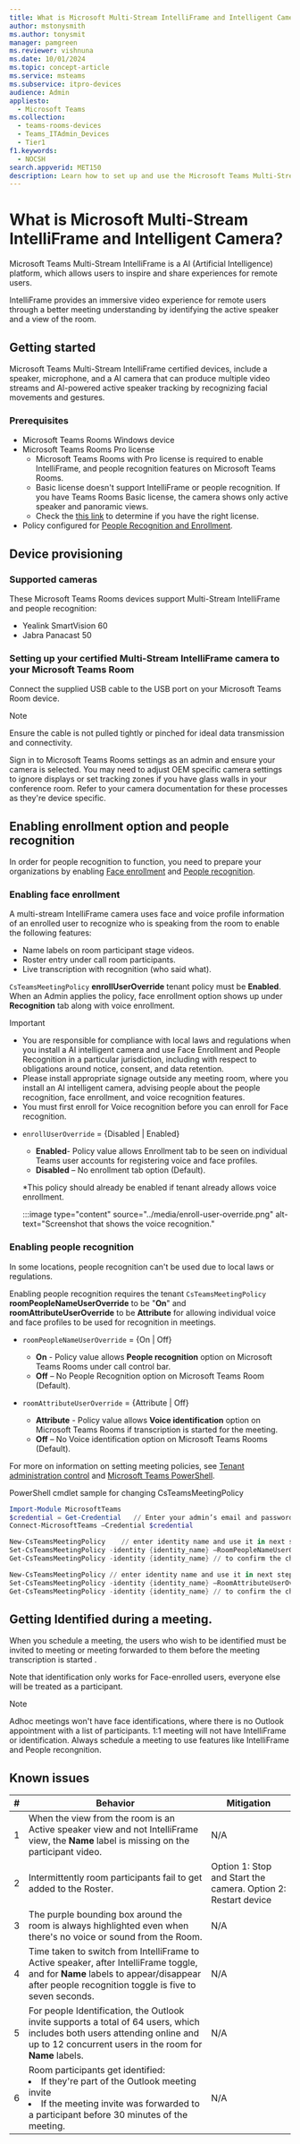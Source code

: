 ```yaml
---
title: What is Microsoft Multi-Stream IntelliFrame and Intelligent Camera?
author: mstonysmith
ms.author: tonysmit
manager: pamgreen
ms.reviewer: vishnuna
ms.date: 10/01/2024
ms.topic: concept-article
ms.service: msteams
ms.subservice: itpro-devices
audience: Admin
appliesto: 
  - Microsoft Teams
ms.collection: 
  - teams-rooms-devices
  - Teams_ITAdmin_Devices
  - Tier1
f1.keywords: 
  - NOCSH
search.appverid: MET150
description: Learn how to set up and use the Microsoft Teams Multi-Stream IntelliFrame cameras for hybrid meetings.
---
```

# What is Microsoft Multi-Stream IntelliFrame and Intelligent Camera?

Microsoft Teams Multi-Stream IntelliFrame is a AI (Artificial Intelligence) platform, which allows users to inspire and share experiences for remote users.

IntelliFrame provides an immersive video experience for remote users through a better meeting understanding by identifying the active speaker and a view of the room.
## Getting started

Microsoft Teams Multi-Stream IntelliFrame certified devices, include a speaker, microphone, and a AI camera that can produce multiple video streams and AI-powered active speaker tracking by recognizing facial movements and gestures.

### Prerequisites

- Microsoft Teams Rooms Windows device
- Microsoft Teams Rooms Pro license
  - Microsoft Teams Rooms with Pro license is required to enable IntelliFrame, and people recognition features on Microsoft Teams Rooms.
  - Basic license doesn't support IntelliFrame or people recognition. If you have Teams Rooms Basic license, the camera shows only active speaker and panoramic views.
  - Check the [this link](/microsoftteams/rooms/rooms-licensing#rooms-view) to determine if you have the right license.
- Policy configured for [People Recognition and Enrollment](#enabling-enrollment-option-and-people-recognition).

## Device provisioning

### Supported cameras

These Microsoft Teams Rooms devices support Multi-Stream IntelliFrame and people recognition:

- Yealink SmartVision 60
- Jabra Panacast 50

### Setting up your certified Multi-Stream IntelliFrame camera to your Microsoft Teams Room

Connect the supplied USB cable to the USB port on your Microsoft Teams Room device.

> [!Note]
> Ensure the cable is not pulled tightly or pinched for ideal data transmission and connectivity.

Sign in to Microsoft Teams Rooms settings as an admin and ensure your camera is selected.  You may need to adjust OEM specific camera settings to ignore displays or set tracking zones if you have glass walls in your conference room. Refer to your camera documentation for these processes as they're device specific.


## Enabling enrollment option and people recognition

In order for people recognition to function, you need to prepare your organizations by enabling [Face enrollment](#enabling-face-enrollment) and [People recognition](#enabling-people-recognition).

### Enabling face enrollment

A multi-stream IntelliFrame camera uses face and voice profile information of an enrolled user to recognize who is speaking from the room to enable the following features:

- Name labels on room participant stage videos.
- Roster entry under call room participants.
- Live transcription with recognition (who said what).

`CsTeamsMeetingPolicy` **enrollUserOverride** tenant policy must be **Enabled**. When an Admin applies the policy, face enrollment option shows up under **Recognition** tab along with voice enrollment.

> [!IMPORTANT]
>
> - You are responsible for compliance with local laws and regulations when you install a AI intelligent camera and use Face Enrollment and People Recognition in a particular jurisdiction, including with respect to obligations around notice, consent, and data retention.
> - Please install appropriate signage outside any meeting room, where you install an AI intelligent camera, advising people about the people recognition, face enrollment, and voice recognition features.
> - You must first enroll for Voice recognition before you can enroll for Face recognition.

- `enrollUserOverride` = {Disabled | Enabled}

  - **Enabled**- Policy value allows Enrollment tab to be seen on individual Teams user accounts for registering voice and face profiles.  
  - **Disabled** – No enrollment tab option (Default).

  *This policy should already be enabled if tenant already allows voice enrollment.

  :::image type="content" source="../media/enroll-user-override.png" alt-text="Screenshot that shows the voice recognition."

### Enabling people recognition

In some locations, people recognition can't be used due to local laws or regulations.

Enabling people recognition requires the tenant  `CsTeamsMeetingPolicy` **roomPeopleNameUserOverride** to be "**On**" and **roomAttributeUserOverride** to be **Attribute** for allowing individual voice and face profiles to be used for recognition in meetings.

- `roomPeopleNameUserOverride` = {On | Off}

  - **On** - Policy value allows **People recognition** option on Microsoft Teams Rooms under call control bar.  
  - **Off** – No People Recognition option on Microsoft Teams Room (Default).

- `roomAttributeUserOverride` = {Attribute | Off}

  - **Attribute** - Policy value allows **Voice identification** option on Microsoft Teams Rooms if transcription is started for the meeting.  
  - **Off** – No Voice identification option on Microsoft Teams Rooms (Default).

For more on information on setting meeting policies, see [Tenant administration control](../rooms/voice-recognition.md) and [Microsoft Teams PowerShell](../teams-powershell-overview.md).

PowerShell cmdlet sample for changing CsTeamsMeetingPolicy

```powershell
Import-Module MicrosoftTeams
$credential = Get-Credential   // Enter your admin’s email and password 
Connect-MicrosoftTeams –Credential $credential

New-CsTeamsMeetingPolicy    // enter identity name and use it in next steps 
Set-CsTeamsMeetingPolicy -identity {identity_name} –RoomPeopleNameUserOverride On 
Get-CsTeamsMeetingPolicy -identity {identity_name} // to confirm the changed value.

New-CsTeamsMeetingPolicy // enter identity name and use it in next steps.
Set-CsTeamsMeetingPolicy -identity {identity_name} –RoomAttributeUserOverride Attribute
Get-CsTeamsMeetingPolicy -identity {identity_name} // to confirm the changed value. 
```


## Getting Identified during a meeting. 

When you schedule a meeting, the users who wish to be identified must be invited to meeting or meeting forwarded to them before the meeting transcription is started . 

Note that identification only works for Face-enrolled users, everyone else will be treated as a participant.

> [!Note]
> Adhoc meetings won't have face identifications, where there is no Outlook appointment with a list of participants.
> 1:1 meeting will not have IntelliFrame or identification.
> Always schedule a meeting to use features like IntelliFrame and People recongnition.

## Known issues

| # | Behavior | Mitigation |
|---|----------|------------|
| 1 | When the view from the room is an Active speaker view and not IntelliFrame view, the **Name** label is missing on the participant video. | N/A |
| 2 | Intermittently room participants fail to get added to the Roster. | Option 1: Stop and Start the camera. Option 2: Restart device |
| 3 | The purple bounding box around the room is always highlighted even when there's no voice or sound from the Room. | N/A |
| 4 | Time taken to switch from IntelliFrame to Active speaker, after IntelliFrame toggle, and for **Name** labels to appear/disappear after people recognition toggle is five to seven seconds. | N/A |
| 5 | For people Identification, the Outlook invite supports a total of 64 users, which includes both users attending online and up to 12 concurrent users in the room for **Name** labels. | N/A |
| 6 | Room participants get identified: <br><li> If they're part of the Outlook meeting invite <br><li> If the meeting invite was forwarded to a participant before 30 minutes of the meeting. | N/A |


